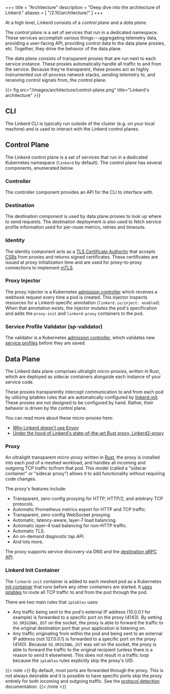 +++
title = "Architecture"
description = "Deep dive into the architecture of Linkerd."
aliases = [
  "/2.10/architecture/"
]
+++

At a high level, Linkerd consists of a *control plane* and a *data plane*.

The *control plane* is a set of services that run in a dedicated
namespace. These services accomplish various things---aggregating telemetry
data, providing a user-facing API, providing control data to the data plane
proxies, etc. Together, they drive the behavior of the data plane.

The *data plane* consists of transparent proxies that are run next
to each service instance. These proxies automatically handle all traffic to and
from the service. Because they're transparent, these proxies act as highly
instrumented out-of-process network stacks, sending telemetry to, and receiving
control signals from, the control plane.

{{< fig src="/images/architecture/control-plane.png"
title="Linkerd's architecture" >}}

## CLI

The Linkerd CLI is typically run outside of the cluster (e.g. on your local
machine) and is used to interact with the Linkerd control planes.

## Control Plane

The Linkerd control plane is a set of services that run in a dedicated
Kubernetes namespace (`linkerd` by default). The control plane has several
components, enumerated below.

### Controller

The controller component provides an API for the CLI to interface with.

### Destination

The destination component is used by data plane proxies to look up where to
send requests. The destination deployment is also used to fetch service profile
information used for per-route metrics, retries and timeouts.

### Identity

The identity component acts as a [TLS Certificate
Authority](https://en.wikipedia.org/wiki/Certificate_authority) that accepts
[CSRs](https://en.wikipedia.org/wiki/Certificate_signing_request) from proxies
and returns signed certificates. These certificates are issued at proxy
initialization time and are used for proxy-to-proxy connections to implement
[mTLS](../../features/automatic-mtls).

### Proxy Injector

The proxy injector is a Kubernetes [admission
controller][admission-controller] which receives a webhook request every time a
pod is created. This injector inspects resources for a Linkerd-specific
annotation (`linkerd.io/inject: enabled`).  When that annotation exists, the
injector mutates the pod's specification and adds the `proxy-init` and
`linkerd-proxy` containers to the pod.

### Service Profile Validator (sp-validator)

The validator is a Kubernetes [admission controller][admission-controller],
which validates new [service profiles](../service-profiles/) before they are
saved.

[admission-controller]: https://kubernetes.io/docs/reference/access-authn-authz/admission-controllers/

## Data Plane

The Linkerd data plane comprises ultralight _micro-proxies_, written in Rust,
which are deployed as sidecar containers alongside each instance of your
service code.

These proxies transparently intercept communication to and from each pod by
utilizing iptables rules that are automatically configured by
[linkerd-init](#linkerd-init). These proxies are not designed to be configured
by hand. Rather, their behavior is driven by the control plane.

You can read more about these micro-proxies here:

* [Why Linkerd doesn't use Envoy](/2020/12/03/why-linkerd-doesnt-use-envoy/)
* [Under the hood of Linkerd's state-of-the-art Rust proxy,
  Linkerd2-proxy](/2020/07/23/under-the-hood-of-linkerds-state-of-the-art-rust-proxy-linkerd2-proxy/)

### Proxy

An ultralight transparent _micro-proxy_ written in
[Rust](https://www.rust-lang.org/), the proxy is installed into each pod of a
meshed workload, and handles all incoming and outgoing TCP traffic to/from that
pod. This model (called a "sidecar container" or "sidecar proxy") 
allows it to add functionality without requiring code changes.

The proxy's features include:

* Transparent, zero-config proxying for HTTP, HTTP/2, and arbitrary TCP
  protocols.
* Automatic Prometheus metrics export for HTTP and TCP traffic.
* Transparent, zero-config WebSocket proxying.
* Automatic, latency-aware, layer-7 load balancing.
* Automatic layer-4 load balancing for non-HTTP traffic.
* Automatic TLS.
* An on-demand diagnostic tap API.
* And lots more.

The proxy supports service discovery via DNS and the
[destination gRPC API](https://github.com/linkerd/linkerd2-proxy-api).

### Linkerd Init Container

The `linkerd-init` container is added to each meshed pod as a Kubernetes [init
container](https://kubernetes.io/docs/concepts/workloads/pods/init-containers/)
that runs before any other containers are started. It [uses
iptables](https://github.com/linkerd/linkerd2-proxy-init) to route all TCP
traffic to and from the pod through the pod.

There are two main rules that `iptables` uses:

* Any traffic being sent to the pod's external IP address (10.0.0.1 for
  example) is forwarded to a specific port on the proxy (4143). By setting
  `SO_ORIGINAL_DST` on the socket, the proxy is able to forward the traffic to
  the original destination port that your application is listening on.
* Any traffic originating from within the pod and being sent to an external IP
  address (not 127.0.0.1) is forwarded to a specific port on the proxy (4140).
  Because `SO_ORIGINAL_DST` was set on the socket, the proxy is able to forward
  the traffic to the original recipient (unless there is a reason to send it
  elsewhere). This does not result in a traffic loop because the `iptables`
  rules explicitly skip the proxy's UID.

{{< note >}}
By default, most ports are forwarded through the proxy. This is not always
desirable and it is possible to have specific ports skip the proxy entirely for
both incoming and outgoing traffic. See the [protocol
detection](../../features/protocol-detection/) documentation.
{{< /note >}}


